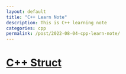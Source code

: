 ```yaml
---
layout: default
title: "C++ Learn Note"
description: This is C++ learning note
categories: cpp
permalink: /post/2022-08-04-cpp-learn-note/
---
```


# [C++ Struct](/post/cpp-note/cpp-struct.md)
